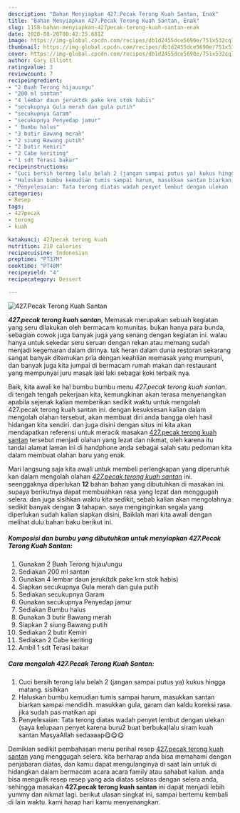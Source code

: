```yaml
---
description: "Bahan Menyiapkan 427.Pecak Terong Kuah Santan, Enak"
title: "Bahan Menyiapkan 427.Pecak Terong Kuah Santan, Enak"
slug: 1158-bahan-menyiapkan-427pecak-terong-kuah-santan-enak
date: 2020-08-20T00:42:25.681Z
image: https://img-global.cpcdn.com/recipes/db1d2455dce5690e/751x532cq70/427pecak-terong-kuah-santan-foto-resep-utama.jpg
thumbnail: https://img-global.cpcdn.com/recipes/db1d2455dce5690e/751x532cq70/427pecak-terong-kuah-santan-foto-resep-utama.jpg
cover: https://img-global.cpcdn.com/recipes/db1d2455dce5690e/751x532cq70/427pecak-terong-kuah-santan-foto-resep-utama.jpg
author: Gary Elliott
ratingvalue: 3
reviewcount: 7
recipeingredient:
- "2 Buah Terong hijauungu"
- "200 ml santan"
- "4 lembar daun jeruktdk pake krn stok habis"
- "secukupnya Gula merah dan gula putih"
- "secukupnya Garam"
- "secukupnya Penyedap jamur"
- " Bumbu halus"
- "3 butir Bawang merah"
- "2 siung Bawang putih"
- "2 butir Kemiri"
- "2 Cabe keriting"
- "1 sdt Terasi bakar"
recipeinstructions:
- "Cuci bersih terong lalu belah 2 (jangan sampai putus ya) kukus hingga matang. sisihkan"
- "Haluskan bumbu kemudian tumis sampai harum, masukkan santan biarkan sampai mendidih. masukkan gula, garam dan kaldu koreksi rasa. jika sudah pas matikan api"
- "Penyelesaian: Tata terong diatas wadah penyet lembut dengan ulekan (saya kelupaan penyet karena buru2 buat berbuka)lalu siram kuah santan MasyaAllah sedaaaap😋😋😋"
categories:
- Resep
tags:
- 427pecak
- terong
- kuah

katakunci: 427pecak terong kuah 
nutrition: 210 calories
recipecuisine: Indonesian
preptime: "PT37M"
cooktime: "PT48M"
recipeyield: "4"
recipecategory: Dessert

---
```



![427.Pecak Terong Kuah Santan](https://img-global.cpcdn.com/recipes/db1d2455dce5690e/751x532cq70/427pecak-terong-kuah-santan-foto-resep-utama.jpg)

<b><i>427.pecak terong kuah santan</i></b>, Memasak merupakan sebuah kegiatan yang seru dilakukan oleh bermacam komunitas. bukan hanya para bunda, sebagian cowok juga banyak juga yang senang dengan kegiatan ini. walau hanya untuk sekedar seru seruan dengan rekan atau memang sudah menjadi kegemaran dalam dirinya. tak heran dalam dunia restoran sekarang sangat banyak ditemukan pria dengan keahlian memasak yang mumpuni, dan banyak juga kita jumpai di bermacam rumah makan dan restaurant yang mempunyai juru masak laki laki sebagai koki terbaik nya.



Baik, kita awali ke hal bumbu bumbu menu <i>427.pecak terong kuah santan</i>. di tengah tengah pekerjaan kita, kemungkinan akan terasa menyenangkan apabila sejenak kalian memberikan sedikit waktu untuk mengolah 427.pecak terong kuah santan ini. dengan kesuksesan kalian dalam mengolah olahan tersebut, akan membuat diri anda bangga oleh hasil hidangan kita sendiri. dan juga disini dengan situs ini kita akan mendapatkan referensi untuk meracik masakan <u>427.pecak terong kuah santan</u> tersebut menjadi olahan yang lezat dan nikmat, oleh karena itu tandai alamat laman ini di handphone anda sebagai salah satu pedoman kita dalam membuat olahan baru yang enak.


Mari langsung saja kita awali untuk membeli perlengkapan yang diperuntuk kan dalam mengolah olahan <u><i>427.pecak terong kuah santan</i></u> ini. seenggaknya diperlukan <b>12</b> bahan bahan yang dibutuhkan di masakan ini. supaya berikutnya dapat membuahkan rasa yang lezat dan menggugah selera. dan juga sisihkan waktu kita sedikit, sebab kalian akan mengolahnya sedikit banyak dengan <b>3</b> tahapan. saya menginginkan segala yang diperlukan sudah kalian siapkan disini, Baiklah mari kita awali dengan melihat dulu bahan baku berikut ini.

<!--inarticleads1-->

##### Komposisi dan bumbu yang dibutuhkan untuk menyiapkan 427.Pecak Terong Kuah Santan:

1. Gunakan 2 Buah Terong hijau/ungu
1. Sediakan 200 ml santan
1. Gunakan 4 lembar daun jeruk(tdk pake krn stok habis)
1. Siapkan secukupnya Gula merah dan gula putih
1. Sediakan secukupnya Garam
1. Gunakan secukupnya Penyedap jamur
1. Sediakan  Bumbu halus
1. Gunakan 3 butir Bawang merah
1. Siapkan 2 siung Bawang putih
1. Sediakan 2 butir Kemiri
1. Sediakan 2 Cabe keriting
1. Ambil 1 sdt Terasi bakar




<!--inarticleads2-->

##### Cara mengolah 427.Pecak Terong Kuah Santan:

1. Cuci bersih terong lalu belah 2 (jangan sampai putus ya) kukus hingga matang. sisihkan
1. Haluskan bumbu kemudian tumis sampai harum, masukkan santan biarkan sampai mendidih. masukkan gula, garam dan kaldu koreksi rasa. jika sudah pas matikan api
1. Penyelesaian: Tata terong diatas wadah penyet lembut dengan ulekan (saya kelupaan penyet karena buru2 buat berbuka)lalu siram kuah santan MasyaAllah sedaaaap😋😋😋




Demikian sedikit pembahasan menu perihal resep <u>427.pecak terong kuah santan</u> yang menggugah selera. kita berharap anda bisa memahami dengan penjabaran diatas, dan kamu dapat mengulanginya di saat lain untuk di hidangkan dalam bermacam acara acara family atau sahabat kalian. anda bisa mengulik resep resep yang ada diatas selaras dengan selera anda, sehingga masakan <b>427.pecak terong kuah santan</b> ini dapat menjadi lebih yummy dan nikmat lagi. berikut ulasan singkat ini, sampai bertemu kembali di lain waktu. kami harap hari kamu menyenangkan.
